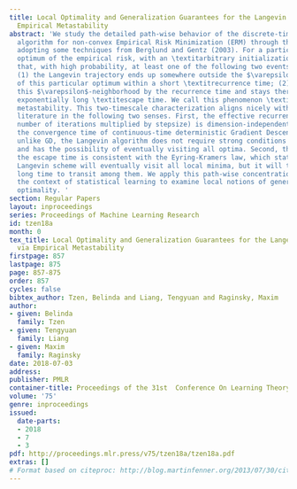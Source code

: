 ```yaml
---
title: Local Optimality and Generalization Guarantees for the Langevin Algorithm via
  Empirical Metastability
abstract: 'We study the detailed path-wise behavior of the discrete-time Langevin
  algorithm for non-convex Empirical Risk Minimization (ERM) through the lens of metastability,
  adopting some techniques from Berglund and Gentz (2003). For a particular local
  optimum of the empirical risk, with an \textitarbitrary initialization, we show
  that, with high probability, at least one of the following two events will occur:
  (1) the Langevin trajectory ends up somewhere outside the $\varepsilon$-neighborhood
  of this particular optimum within a short \textitrecurrence time; (2) it enters
  this $\varepsilon$-neighborhood by the recurrence time and stays there until a potentially
  exponentially long \textitescape time. We call this phenomenon \textitempirical
  metastability. This two-timescale characterization aligns nicely with the existing
  literature in the following two senses. First, the effective recurrence time (i.e.,
  number of iterations multiplied by stepsize) is dimension-independent, and resembles
  the convergence time of continuous-time deterministic Gradient Descent (GD). However
  unlike GD, the Langevin algorithm does not require strong conditions on local initialization,
  and has the possibility of eventually visiting all optima. Second, the scaling of
  the escape time is consistent with the Eyring-Kramers law, which states that the
  Langevin scheme will eventually visit all local minima, but it will take an exponentially
  long time to transit among them. We apply this path-wise concentration result in
  the context of statistical learning to examine local notions of generalization and
  optimality. '
section: Regular Papers
layout: inproceedings
series: Proceedings of Machine Learning Research
id: tzen18a
month: 0
tex_title: Local Optimality and Generalization Guarantees for the Langevin Algorithm
  via Empirical Metastability
firstpage: 857
lastpage: 875
page: 857-875
order: 857
cycles: false
bibtex_author: Tzen, Belinda and Liang, Tengyuan and Raginsky, Maxim
author:
- given: Belinda
  family: Tzen
- given: Tengyuan
  family: Liang
- given: Maxim
  family: Raginsky
date: 2018-07-03
address: 
publisher: PMLR
container-title: Proceedings of the 31st  Conference On Learning Theory
volume: '75'
genre: inproceedings
issued:
  date-parts:
  - 2018
  - 7
  - 3
pdf: http://proceedings.mlr.press/v75/tzen18a/tzen18a.pdf
extras: []
# Format based on citeproc: http://blog.martinfenner.org/2013/07/30/citeproc-yaml-for-bibliographies/
---
```

